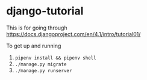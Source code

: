 # django-tutorial

This is for going through https://docs.djangoproject.com/en/4.1/intro/tutorial01/

To get up and running
1. `pipenv install && pipenv shell`
2. `./manage.py migrate`
3. `./manage.py runserver`
